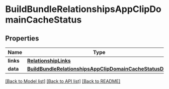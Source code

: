 # BuildBundleRelationshipsAppClipDomainCacheStatus

## Properties
Name | Type | Description | Notes
------------ | ------------- | ------------- | -------------
**links** | [**RelationshipLinks**](RelationshipLinks.md) |  | [optional] 
**data** | [**BuildBundleRelationshipsAppClipDomainCacheStatusData**](BuildBundleRelationshipsAppClipDomainCacheStatusData.md) |  | [optional] 

[[Back to Model list]](../README.md#documentation-for-models) [[Back to API list]](../README.md#documentation-for-api-endpoints) [[Back to README]](../README.md)


